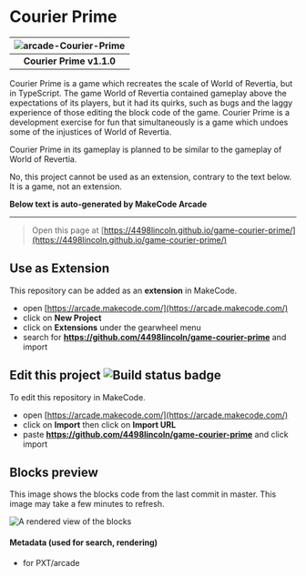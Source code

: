  # Courier Prime
| ![arcade-Courier-Prime](https://user-images.githubusercontent.com/49529648/152655061-72a1a339-0b71-4817-9b46-ab5bea41e461.png) |
| :--: |
| **Courier Prime v1.1.0** |

Courier Prime is a game which recreates the scale of World of Revertia, but in TypeScript. The game World of Revertia contained gameplay above the expectations of its players, but it had its quirks, such as bugs and the laggy experience of those editing the block code of the game. Courier Prime is a development exercise for fun that simultaneously is a game which undoes some of the injustices of World of Revertia.

Courier Prime in its gameplay is planned to be similar to the gameplay of World of Revertia.


No, this project cannot be used as an extension, contrary to the text below. It is a game, not an extension.

**Below text is auto-generated by MakeCode Arcade**

---
> Open this page at [https://4498lincoln.github.io/game-courier-prime/](https://4498lincoln.github.io/game-courier-prime/)

## Use as Extension

This repository can be added as an **extension** in MakeCode.

* open [https://arcade.makecode.com/](https://arcade.makecode.com/)
* click on **New Project**
* click on **Extensions** under the gearwheel menu
* search for **https://github.com/4498lincoln/game-courier-prime** and import

## Edit this project ![Build status badge](https://github.com/4498lincoln/game-courier-prime/workflows/MakeCode/badge.svg)

To edit this repository in MakeCode.

* open [https://arcade.makecode.com/](https://arcade.makecode.com/)
* click on **Import** then click on **Import URL**
* paste **https://github.com/4498lincoln/game-courier-prime** and click import

## Blocks preview

This image shows the blocks code from the last commit in master.
This image may take a few minutes to refresh.

![A rendered view of the blocks](https://github.com/4498lincoln/game-courier-prime/raw/master/.github/makecode/blocks.png)

#### Metadata (used for search, rendering)

* for PXT/arcade
<script src="https://makecode.com/gh-pages-embed.js"></script><script>makeCodeRender("{{ site.makecode.home_url }}", "{{ site.github.owner_name }}/{{ site.github.repository_name }}");</script>
